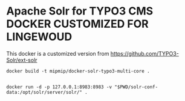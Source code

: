 # Apache Solr for TYPO3 CMS DOCKER CUSTOMIZED FOR LINGEWOUD

This docker is a customized version from https://github.com/TYPO3-Solr/ext-solr


```
docker build -t mipmip/docker-solr-typo3-multi-core .


docker run -d -p 127.0.0.1:8983:8983 -v "$PWD/solr-conf-data:/opt/solr/server/solr/" .
```




